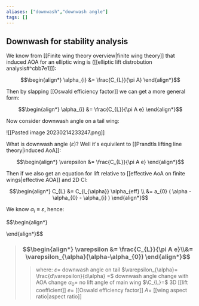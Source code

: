 ```yaml
---
aliases: ["downwash","downwash angle"]
tags: []
---
```


## Downwash for stability analysis

We know from [[Finite wing theory overview|finite wing theory]] that induced AOA for an elliptic wing is ([[elliptic lift distrobution analysis#^cbb7e1]]):

$$\begin{align*}
\alpha_{i} &= \frac{C_{L}}{\pi A}
\end{align*}$$

Then by slapping [[Oswald efficiency factor]] we can get a more general form:


$$\begin{align*}
\alpha_{i} &= \frac{C_{L}}{\pi A e}
\end{align*}$$

Now consider downwash angle on a tail wing:

![[Pasted image 20230214233247.png]]

What is downwash angle ($\varepsilon$)? Well it's equivilent to [[Prandtls lifting line theory|induced AoA]]:

$$\begin{align*}
\varepsilon &= \frac{C_{L}}{\pi A e}
\end{align*}$$

Then if we also get an equation for lift relative to [[effective AoA on finite wings|effective AOA]] and 2D Cl:

$$\begin{align*}
C_{L} &= C_{l_{\alpha}} \alpha_{eff} \\
&=  a_{0} ( \alpha - \alpha_{0} - \alpha_{i} )
\end{align*}$$

We know $\alpha_{i}\equiv \varepsilon$, hence:

$$\begin{align*}

\end{align*}$$

> ### $$\begin{align*} \varepsilon &= \frac{C_{L}}{\pi A e}\\&=  \varepsilon_{\alpha}(\alpha-\alpha_{0})  \end{align*}$$
>> where:
>> $\varepsilon=$  downwash angle on tail
>> $\varepsilon_{\alpha}= \frac{d\varepsilon}{d\alpha} =$  downwash angle change with AOA change
>> $\alpha_{0}=$ no lift angle of main wing
>> $\C_{L}=$ 3D [[lift coefficient]]
>> $e=$ [[Oswald efficiency factor]]
>> $A=$ [[wing aspect ratio|aspect ratio]]


